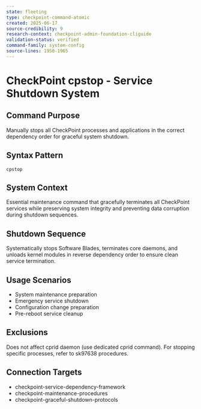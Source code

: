 ```yaml
---
state: fleeting
type: checkpoint-command-atomic
created: 2025-06-17
source-credibility: 9
research-context: checkpoint-admin-foundation-cliguide
validation-status: verified
command-family: system-config
source-lines: 1950-1965
---
```


# CheckPoint cpstop - Service Shutdown System

## Command Purpose
Manually stops all CheckPoint processes and applications in the correct dependency order for graceful system shutdown.

## Syntax Pattern
```
cpstop
```

## System Context
Essential maintenance command that gracefully terminates all CheckPoint services while preserving system integrity and preventing data corruption during shutdown sequences.

## Shutdown Sequence
Systematically stops Software Blades, terminates core daemons, and unloads kernel modules in reverse dependency order to ensure clean service termination.

## Usage Scenarios
- System maintenance preparation
- Emergency service shutdown
- Configuration change preparation
- Pre-reboot service cleanup

## Exclusions
Does not affect cprid daemon (use dedicated cprid command). For stopping specific processes, refer to sk97638 procedures.

## Connection Targets
- checkpoint-service-dependency-framework
- checkpoint-maintenance-procedures
- checkpoint-graceful-shutdown-protocols